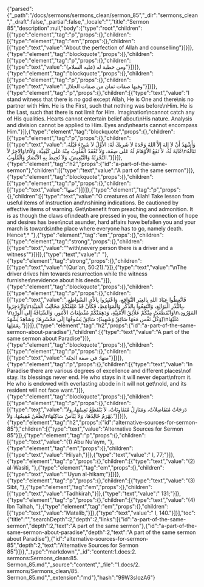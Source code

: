 {"parsed":{"_path":"/docs/sermons/sermons_clean/sermon_85","_dir":"sermons_clean","_draft":false,"_partial":false,"_locale":"","title":"Sermon 85","description":null,"body":{"type":"root","children":[{"type":"element","tag":"p","props":{},"children":[{"type":"element","tag":"em","props":{},"children":[{"type":"text","value":"About the perfection of Allah and counselling"}]}]},{"type":"element","tag":"blockquote","props":{},"children":[{"type":"element","tag":"p","props":{},"children":[{"type":"text","value":"ومن خطبة له (عليه السلام)"}]}]},{"type":"element","tag":"blockquote","props":{},"children":[{"type":"element","tag":"p","props":{},"children":[{"type":"text","value":"وفيها صفات ثمان من صفات الجلال"}]}]},{"type":"element","tag":"p","props":{},"children":[{"type":"text","value":"I stand witness that there is no god except Allah, He is One and there\nis no partner with Him. He is the First, such that nothing was before\nHim. He is the Last, such that there is not limit for Him. Imagination\ncannot catch any of His qualities. Hearts cannot entertain belief about\nHis nature. Analysis and division cannot be applied to Him. Eyes and\nhearts cannot encompass Him."}]},{"type":"element","tag":"blockquote","props":{},"children":[{"type":"element","tag":"p","props":{},"children":[{"type":"text","value":"وَأَشْهَدُ أَنْ لاَ إِلهَ إِلاَّ اللهُ وَحْدَهُ لاَ شَرِيكَ لَهُ: الاْوَّلُ لاَ شَيْءَ قَبْلَهُ، وَالاخِرُ لاَ\nغَايَةَ لَهُ، لاَ تَقَعُ الاْوْهَامُ لَهُ عَلى صِفَة، وَلاَ تُعْقَدُ الْقُلُوبُ مِنْهُ عَلَى كَيْفِيَّة، وَلاَ\nتَنَالُهُ التَّجْزِئَةُ وَالتَّبْعِيضُ، وَلاَ تُحِيطُ بِهِ الاْبْصَارُ وَالْقُلُوبُ."}]}]},{"type":"element","tag":"h2","props":{"id":"a-part-of-the-same-sermon"},"children":[{"type":"text","value":"A part of the same sermon"}]},{"type":"element","tag":"blockquote","props":{},"children":[{"type":"element","tag":"p","props":{},"children":[{"type":"text","value":"منها:"}]}]},{"type":"element","tag":"p","props":{},"children":[{"type":"text","value":"O creatures of Allah! Take lesson from useful items of instruction and\nshining indications. Be cautioned by effective items of warning. Get\nbenefit from preaching and admonition. It is as though the claws of\ndeath are pressed in you, the connection of hope and desires has been\ncut asunder, hard affairs have befallen you and your march is towards\nthe place where everyone has to go, namely death. Hence*,* "},{"type":"element","tag":"em","props":{},"children":[{"type":"element","tag":"strong","props":{},"children":[{"type":"text","value":"\"with\nevery person there is a driver and a witness\""}]}]},{"type":"text","value":" "},{"type":"element","tag":"strong","props":{},"children":[{"type":"text","value":"(Qur'an, 50:21)."}]},{"type":"text","value":"\nThe driver drives him towards resurrection while the witness furnishes\nevidence about his deeds."}]},{"type":"element","tag":"blockquote","props":{},"children":[{"type":"element","tag":"p","props":{},"children":[{"type":"text","value":"فَاتَّعِظُوا عِبَادَ اللهِ بِالعِبَرِ النَّوَافِعِ، وَاعْتَبِرُوا بِالاْي السَّوَاطِعِ، وَازْدَجِرُوا\nبِالنُّذُرِ الْبَوَالِغِ، وَانْتَفِعُوا بِالذِّكْرِ وَالْمَوَاعِظِ، فَكَأَنْ قَدْ عَلِقَتْكُمْ مَخَالِبُ الْمَنِيَّةِ،\nوَانْقَطَعَتْ مِنْكُمْ عَلاَئِقُ الاْمْنِيَّةِ، وَدَهِمَتْكُمْ مُفْظِعَاتُ الاْمُورِ، وَالسِّيَاقَةُ إِلى الْوِرْدِ\nالمَوْرُودِ، (وَكُلُّ نَفْس مَعَهَا سَائِقٌ وَشَهِيدٌ): سَائِقٌ يَسُوقُهَا إِلَى مَحْشَرِهَا; وَشاهِدٌ يَشْهَدُ\nعَلَيْهَا بِعَمَلِهَا."}]}]},{"type":"element","tag":"h2","props":{"id":"a-part-of-the-same-sermon-about-paradise"},"children":[{"type":"text","value":"A part of the same sermon about Paradise"}]},{"type":"element","tag":"blockquote","props":{},"children":[{"type":"element","tag":"p","props":{},"children":[{"type":"text","value":"منها: في صفة الجنّة"}]}]},{"type":"element","tag":"p","props":{},"children":[{"type":"text","value":"In Paradise there are various degrees of excellence and different places\nof stay. Its blessings never end. He who stays in it will never depart\nfrom it. He who is endowed with everlasting abode in it will not get\nold, and its resident will not face want."}]},{"type":"element","tag":"blockquote","props":{},"children":[{"type":"element","tag":"p","props":{},"children":[{"type":"text","value":"دَرَجَاتٌ مُتَفَاضِلاَتٌ، وَمَنَازِلُ مُتَفَاوِتَاتٌ، لاَ يَنْقَطِعُ نَعِيمُهَا، وَلاَ يَظْعَنُ مُقِيمُهَا، وَلاَ\nيَهْرَمُ خَالِدُهَا، وَلاَ يَبْأَسُ سَاكِنُهَا."}]}]},{"type":"element","tag":"h2","props":{"id":"alternative-sources-for-sermon-85"},"children":[{"type":"text","value":"Alternative Sources for Sermon 85"}]},{"type":"element","tag":"p","props":{},"children":[{"type":"text","value":"(1) Abu Nu'aym, "},{"type":"element","tag":"em","props":{},"children":[{"type":"text","value":"Hilyah,"}]},{"type":"text","value":" I, 77;"}]},{"type":"element","tag":"p","props":{},"children":[{"type":"text","value":"(2) al-Wasiti, "},{"type":"element","tag":"em","props":{},"children":[{"type":"text","value":"'Uyun al-hikam;"}]}]},{"type":"element","tag":"p","props":{},"children":[{"type":"text","value":"(3) Sibt, "},{"type":"element","tag":"em","props":{},"children":[{"type":"text","value":"Tadhkirah,"}]},{"type":"text","value":" 131;"}]},{"type":"element","tag":"p","props":{},"children":[{"type":"text","value":"(4) Ibn Talhah, "},{"type":"element","tag":"em","props":{},"children":[{"type":"text","value":"Matalib,"}]},{"type":"text","value":" I, 140."}]}],"toc":{"title":"","searchDepth":2,"depth":2,"links":[{"id":"a-part-of-the-same-sermon","depth":2,"text":"A part of the same sermon"},{"id":"a-part-of-the-same-sermon-about-paradise","depth":2,"text":"A part of the same sermon about Paradise"},{"id":"alternative-sources-for-sermon-85","depth":2,"text":"Alternative Sources for Sermon 85"}]}},"_type":"markdown","_id":"content:1.docs:2. sermons:Sermons_clean:85. Sermon_85.md","_source":"content","_file":"1.docs/2. sermons/Sermons_clean/85. Sermon_85.md","_extension":"md"},"hash":"99W3sIozA6"}